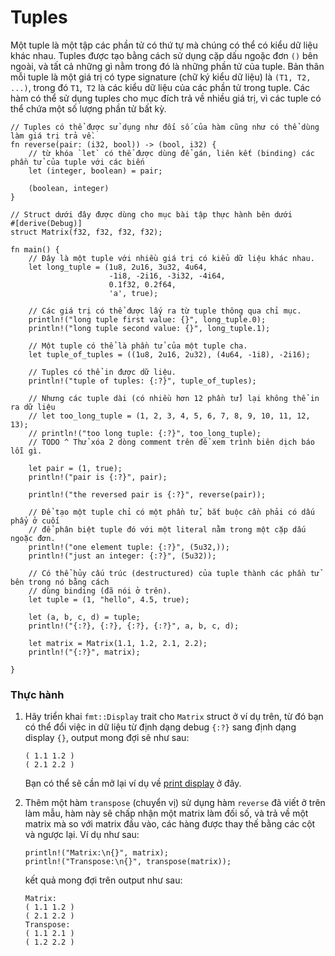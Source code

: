 # Tuples

Một tuple là một tập các phần tử có thứ tự mà chúng có thể có kiểu dữ liệu khác nhau. Tuples được tạo bằng cách
sử dụng cặp dấu ngoặc đơn `()` bên ngoài, và tất cả những gì nằm trong đó là những phần tử của tuple. 
Bản thân mỗi tuple là một giá trị có type signature (chữ ký kiểu dữ liệu) là `(T1, T2, ...)`, 
trong đó `T1`,` T2` là các kiểu dữ liệu của các phần tử trong tuple. Các hàm có thể
sử dụng tuples cho mục đích trả về nhiều giá trị, vì các tuple có thể chứa một số lượng phần tử bất kỳ.

```rust,editable
// Tuples có thể được sử dụng như đối số của hàm cũng như có thể dùng làm giá trị trả về.
fn reverse(pair: (i32, bool)) -> (bool, i32) {
    // từ khóa `let` có thể được dùng để gán, liên kết (binding) các phần tử của tuple với các biến
    let (integer, boolean) = pair;

    (boolean, integer)
}

// Struct dưới đây được dùng cho mục bài tập thực hành bên dưới
#[derive(Debug)]
struct Matrix(f32, f32, f32, f32);

fn main() {
    // Đây là một tuple với nhiều giá trị có kiểu dữ liệu khác nhau.
    let long_tuple = (1u8, 2u16, 3u32, 4u64,
                      -1i8, -2i16, -3i32, -4i64,
                      0.1f32, 0.2f64,
                      'a', true);

    // Các giá trị có thể được lấy ra từ tuple thông qua chỉ mục.
    println!("long tuple first value: {}", long_tuple.0);
    println!("long tuple second value: {}", long_tuple.1);

    // Một tuple có thể là phần tử của một tuple cha.
    let tuple_of_tuples = ((1u8, 2u16, 2u32), (4u64, -1i8), -2i16);

    // Tuples có thể in được dữ liệu.
    println!("tuple of tuples: {:?}", tuple_of_tuples);
    
    // Nhưng các tuple dài (có nhiều hơn 12 phần tử) lại không thể in ra dữ liệu
    // let too_long_tuple = (1, 2, 3, 4, 5, 6, 7, 8, 9, 10, 11, 12, 13);
    // println!("too long tuple: {:?}", too_long_tuple);
    // TODO ^ Thử xóa 2 dòng comment trên để xem trình biên dịch báo lỗi gì.

    let pair = (1, true);
    println!("pair is {:?}", pair);

    println!("the reversed pair is {:?}", reverse(pair));

    // Để tạo một tuple chỉ có một phần tử, bắt buộc cần phải có dấu phẩy ở cuối
    // để phân biệt tuple đó với một literal nằm trong một cặp dấu ngoặc đơn.
    println!("one element tuple: {:?}", (5u32,));
    println!("just an integer: {:?}", (5u32));

    // Có thể hủy cấu trúc (destructured) của tuple thành các phần tử bên trong nó bằng cách 
    // dùng binding (đã nói ở trên).
    let tuple = (1, "hello", 4.5, true);

    let (a, b, c, d) = tuple;
    println!("{:?}, {:?}, {:?}, {:?}", a, b, c, d);

    let matrix = Matrix(1.1, 1.2, 2.1, 2.2);
    println!("{:?}", matrix);

}
```

### Thực hành

 1. Hãy triển khai `fmt::Display` trait cho `Matrix` struct ở ví dụ trên,
    từ đó bạn có thể đổi việc in dữ liệu từ định dạng debug `{:?}` sang định dạng
    display `{}`, output mong đợi sẽ như sau:

    ```text
    ( 1.1 1.2 )
    ( 2.1 2.2 )
    ```

    Bạn có thể sẽ cần mở lại ví dụ về [print display][print_display] ở đây.
 2. Thêm một hàm `transpose` (chuyển vị) sử dụng hàm `reverse` đã viết ở trên làm mẫu, hàm
    này sẽ chấp nhận một matrix làm đối số, và trả về một matrix mà so với matrix đầu vào,
    các hàng được thay thế bằng các cột và ngược lại. Ví dụ như sau:

    ```rust,ignore
    println!("Matrix:\n{}", matrix);
    println!("Transpose:\n{}", transpose(matrix));
    ```

    kết quả mong đợi trên output như sau:

    ```text
    Matrix:
    ( 1.1 1.2 )
    ( 2.1 2.2 )
    Transpose:
    ( 1.1 2.1 )
    ( 1.2 2.2 )
    ```

[print_display]: ../hello/print/print_display.md

